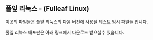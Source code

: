 풀잎 리눅스 - (Fulleaf Linux)
--
이곳의 파일들은 풀잎 리눅스의 다음 버전에 사용될 테스트 임시 파일들 입니다.

풀잎 리눅스 배포판은 아래 링크에서 다운로드 받으실수 있습니다.
